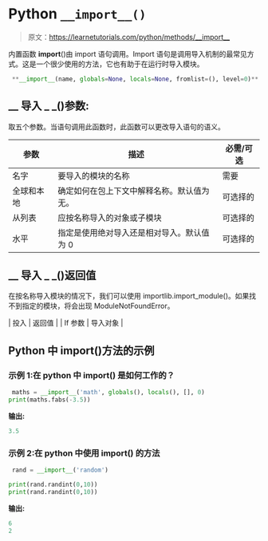 # Python `__import__()`

> 原文：<https://learnetutorials.com/python/methods/__import__>

内置函数 __import__()由 import 语句调用。Import 语句是调用导入机制的最常见方式。这是一个很少使用的方法，它也有助于在运行时导入模块。

```py
 **__import__(name, globals=None, locals=None, fromlist=(), level=0)** #where name indicates the name of the import module 

```

## __ 导入 _ _()参数:

取五个参数。当语句调用此函数时，此函数可以更改导入语句的语义。

| 参数 | 描述 | 必需/可选 |
| --- | --- | --- |
| 名字 | 要导入的模块的名称 | 需要 |
| 全球和本地 | 确定如何在包上下文中解释名称。默认值为无。 | 可选择的 |
| 从列表 | 应按名称导入的对象或子模块 | 可选择的 |
| 水平 | 指定是使用绝对导入还是相对导入。默认值为 0 | 可选择的 |

## __ 导入 _ _()返回值

在按名称导入模块的情况下，我们可以使用 importlib.import_module()。如果找不到指定的模块，将会出现 ModuleNotFoundError。

| 投入 | 返回值 |
| If 参数 | 导入对象 |

## Python 中 __import__()方法的示例

### 示例 1:在 python 中 __import()__ 是如何工作的？

```py
 maths = __import__('math', globals(), locals(), [], 0)
print(maths.fabs(-3.5)) 

```

**输出:**

```py
3.5
```

### 示例 2:在 python 中使用 __import()__ 的方法

```py
 rand = __import__('random')

print(rand.randint(0,10))
print(rand.randint(0,10)) 

```

**输出:**

```py
6
2 
```